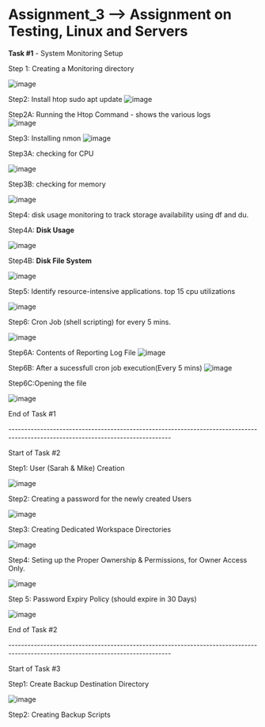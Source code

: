 # Assignment_3 --> Assignment on Testing, Linux and Servers

**Task #1** - System Monitoring Setup

Step 1: Creating a Monitoring directory

  ![image](https://github.com/user-attachments/assets/874322f3-3868-4e05-8145-31f72cd9cd6a)
    
Step2:  Install htop sudo apt update
  ![image](https://github.com/user-attachments/assets/90e34e54-eee0-44ff-b594-4a90b5ba43fa)

Step2A: Running the Htop Command - shows the various logs  
  ![image](https://github.com/user-attachments/assets/2770d9e3-254e-4f8d-9afa-c0b8c23197de)

Step3: Installing nmon
![image](https://github.com/user-attachments/assets/9f562319-de73-49ed-86fa-5a77378e3790)

Step3A: checking for CPU

![image](https://github.com/user-attachments/assets/43e32c7c-383e-48b5-be46-ee0c8cdeae9a)

Step3B: checking for memory

![image](https://github.com/user-attachments/assets/16b0535a-e95b-49d1-8c31-5acb5b641847)

Step4: disk usage monitoring to track storage availability using df and du.

Step4A: **Disk Usage**

![image](https://github.com/user-attachments/assets/508f7a0c-5039-4b37-9bc1-7f523f95e8de)

Step4B: **Disk File System**

![image](https://github.com/user-attachments/assets/d6cb64f9-dd23-432c-9c3f-086754a9bc1b)

Step5: Identify resource-intensive applications. top 15 cpu utilizations

![image](https://github.com/user-attachments/assets/ebc8076f-da2a-4cf0-b297-27e45a6dff58)

Step6: Cron Job (shell scripting) for every 5 mins. 

![image](https://github.com/user-attachments/assets/d8495cab-33fb-4b4f-92b0-fe621e0acb51)

Step6A: Contents of Reporting Log File 
![image](https://github.com/user-attachments/assets/22af129b-4a33-4b55-94c1-1f633c24b007)

Step6B: After a sucessfull cron job execution(Every 5 mins)
![image](https://github.com/user-attachments/assets/b60f9c06-cf31-48d8-9a95-e7cc892ab870)

Step6C:Opening the file

![image](https://github.com/user-attachments/assets/5c8f7da3-a640-4d4f-afee-62c9c6eebea3)

End of Task #1 

*-*-*-*-*-*-*-*-*-*-*-*-*-*-*-*-*-*-*-*-*-*-*-*-*-*-*-*-*-*-*-*-*-*-*-*-*-*-*-*-*-*-*-*-*-*-*-*-*-*-*-*-*-*-*-*-*-*-*-*-*-*-*-*-*-*-*-*-*-*-*-*-*-*-*-*-*-*-*-*-*-*-*-*-*-*-*-*-*-*-*-*-*-*-*-*-*-*-*-*-*-*-*-*-*-*-*-*-*-*-*-*-*-*-*-*-*-*-*-*-*-*-*-*-*-*-*-*-*-*

Start of Task #2

Step1: User (Sarah & Mike) Creation

![image](https://github.com/user-attachments/assets/1786371a-21d3-4d2e-af69-fb618e784594)

Step2: Creating a password for the newly created Users 

![image](https://github.com/user-attachments/assets/b026e1fe-f20b-48ac-8548-c2e2de15bcea)

Step3: Creating Dedicated Workspace Directories

![image](https://github.com/user-attachments/assets/3496197e-b9f8-4316-8958-81545f152a95)

Step4: Seting up the Proper Ownership & Permissions, for Owner Access Only.

![image](https://github.com/user-attachments/assets/70203d69-ad40-4b43-ba2f-f03fff0d7240)


Step 5: Password Expiry Policy (should expire in 30 Days)

![image](https://github.com/user-attachments/assets/38061d64-866e-4a05-9eb5-7c8c11fea2d6)

End of Task #2

*-*-*-*-*-*-*-*-*-*-*-*-*-*-*-*-*-*-*-*-*-*-*-*-*-*-*-*-*-*-*-*-*-*-*-*-*-*-*-*-*-*-*-*-*-*-*-*-*-*-*-*-*-*-*-*-*-*-*-*-*-*-*-*-*-*-*-*-*-*-*-*-*-*-*-*-*-*-*-*-*-*-*-*-*-*-*-*-*-*-*-*-*-*-*-*-*-*-*-*-*-*-*-*-*-*-*-*-*-*-*-*-*-*-*-*-*-*-*-*-*-*-*-*-*-*-*-*-*-*

Start of Task #3

Step1: Create Backup Destination Directory

![image](https://github.com/user-attachments/assets/e30ccc00-1ff4-48cd-9995-860f420c6855)

Step2: Creating Backup Scripts








